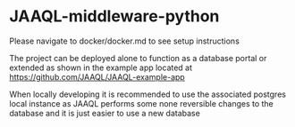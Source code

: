 # JAAQL-middleware-python
Please navigate to docker/docker.md to see setup instructions  

The project can be deployed alone to function as a database portal or extended as shown in the example app located at https://github.com/JAAQL/JAAQL-example-app  

When locally developing it is recommended to use the associated postgres local instance as JAAQL performs some none reversible changes to the database and it is just easier to use a new database  


